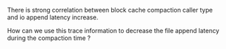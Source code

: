 

There is strong correlation between block cache compaction 
caller type and io append latency increase.

How can we use this trace information to decrease the file append latency during the compaction time  ? 


